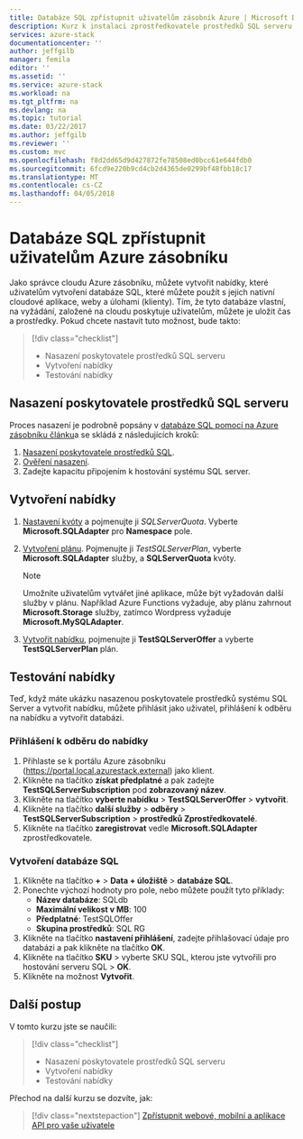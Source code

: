 ```yaml
---
title: Databáze SQL zpřístupnit uživatelům zásobník Azure | Microsoft Docs
description: Kurz k instalaci zprostředkovatele prostředků SQL serveru a vytvořte nabízí, která umožní uživatelům zásobník Azure vytvářet databáze SQL.
services: azure-stack
documentationcenter: ''
author: jeffgilb
manager: femila
editor: ''
ms.assetid: ''
ms.service: azure-stack
ms.workload: na
ms.tgt_pltfrm: na
ms.devlang: na
ms.topic: tutorial
ms.date: 03/22/2017
ms.author: jeffgilb
ms.reviewer: ''
ms.custom: mvc
ms.openlocfilehash: f8d2dd65d9d427872fe78508ed0bcc61e644fdb0
ms.sourcegitcommit: 6fcd9e220b9cd4cb2d4365de0299bf48fbb18c17
ms.translationtype: MT
ms.contentlocale: cs-CZ
ms.lasthandoff: 04/05/2018
---
```

# <a name="make-sql-databases-available-to-your-azure-stack-users"></a>Databáze SQL zpřístupnit uživatelům Azure zásobníku
Jako správce cloudu Azure zásobníku, můžete vytvořit nabídky, které uživatelům vytvoření databáze SQL, které můžete použít s jejich nativní cloudové aplikace, weby a úlohami (klienty). Tím, že tyto databáze vlastní, na vyžádání, založené na cloudu poskytuje uživatelům, můžete je uložit čas a prostředky. Pokud chcete nastavit tuto možnost, bude takto:

> [!div class="checklist"]
> * Nasazení poskytovatele prostředků SQL serveru
> * Vytvoření nabídky
> * Testování nabídky

## <a name="deploy-the-sql-server-resource-provider"></a>Nasazení poskytovatele prostředků SQL serveru

Proces nasazení je podrobně popsány v [databáze SQL pomocí na Azure zásobníku článku](azure-stack-sql-resource-provider-deploy.md)a se skládá z následujících kroků:

1. [Nasazení poskytovatele prostředků SQL]( azure-stack-sql-resource-provider-deploy.md#deploy-the-resource-provider).
2. [Ověření nasazení]( azure-stack-sql-resource-provider-deploy.md#verify-the-deployment-using-the-azure-stack-portal).
3. Zadejte kapacitu připojením k hostování systému SQL server.

## <a name="create-an-offer"></a>Vytvoření nabídky

1.  [Nastavení kvóty](azure-stack-setting-quotas.md) a pojmenujte ji *SQLServerQuota*. Vyberte **Microsoft.SQLAdapter** pro **Namespace** pole.
2.  [Vytvoření plánu](azure-stack-create-plan.md). Pojmenujte ji *TestSQLServerPlan*, vyberte **Microsoft.SQLAdapter** služby, a **SQLServerQuota** kvóty.

    > [!NOTE]
    > Umožníte uživatelům vytvářet jiné aplikace, může být vyžadován další služby v plánu. Například Azure Functions vyžaduje, aby plánu zahrnout **Microsoft.Storage** služby, zatímco Wordpress vyžaduje **Microsoft.MySQLAdapter**.
    > 
    >

3.  [Vytvořit nabídku](azure-stack-create-offer.md), pojmenujte ji **TestSQLServerOffer** a vyberte **TestSQLServerPlan** plán.

## <a name="test-the-offer"></a>Testování nabídky

Teď, když máte ukázku nasazenou poskytovatele prostředků systému SQL Server a vytvořit nabídku, můžete přihlásit jako uživatel, přihlášení k odběru na nabídku a vytvořit databázi.

### <a name="subscribe-to-the-offer"></a>Přihlášení k odběru do nabídky
1. Přihlaste se k portálu Azure zásobníku (https://portal.local.azurestack.external) jako klient.
2. Klikněte na tlačítko **získat předplatné** a pak zadejte **TestSQLServerSubscription** pod **zobrazovaný název**.
3. Klikněte na tlačítko **vyberte nabídku** > **TestSQLServerOffer** > **vytvořit**.
4. Klikněte na tlačítko **další služby** > **odběry** > **TestSQLServerSubscription** > **prostředků Zprostředkovatelé**.
5. Klikněte na tlačítko **zaregistrovat** vedle **Microsoft.SQLAdapter** zprostředkovatele.

### <a name="create-a-sql-database"></a>Vytvoření databáze SQL

1. Klikněte na tlačítko **+**  >  **Data + úložiště** > **databáze SQL**.
2. Ponechte výchozí hodnoty pro pole, nebo můžete použít tyto příklady:
    - **Název databáze**: SQLdb
    - **Maximální velikost v MB**: 100
    - **Předplatné**: TestSQLOffer
    - **Skupina prostředků**: SQL RG
3. Klikněte na tlačítko **nastavení přihlášení**, zadejte přihlašovací údaje pro databázi a pak klikněte na tlačítko **OK**.
4. Klikněte na tlačítko **SKU** > vyberte SKU SQL, kterou jste vytvořili pro hostování serveru SQL > **OK**.
5. Klikněte na možnost **Vytvořit**.

## <a name="next-steps"></a>Další postup

V tomto kurzu jste se naučili:

> [!div class="checklist"]
> * Nasazení poskytovatele prostředků SQL serveru
> * Vytvoření nabídky
> * Testování nabídky

Přechod na další kurzu se dozvíte, jak:

> [!div class="nextstepaction"]
> [Zpřístupnit webové, mobilní a aplikace API pro vaše uživatele]( azure-stack-tutorial-app-service.md)

